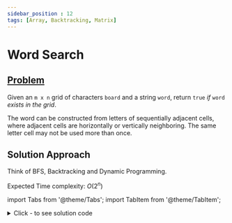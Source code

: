 ```yaml
---
sidebar_position : 12
tags: [Array, Backtracking, Matrix]
---
```


# Word Search

## [Problem](https://leetcode.com/problems/word-search/)

<p>Given an <code>m x n</code> grid of characters <code>board</code> and a string <code>word</code>, return <code>true</code> <em>if</em> <code>word</code> <em>exists in the grid</em>.</p>

<p>The word can be constructed from letters of sequentially adjacent cells, where adjacent cells are horizontally or vertically neighboring. The same letter cell may not be used more than once.</p>

## Solution Approach

Think of BFS, Backtracking and Dynamic Programming.

Expected Time complexity: $O(2^n)$

import Tabs from '@theme/Tabs';
import TabItem from '@theme/TabItem';

<details><summary>Click - to see solution code</summary>

<Tabs>
<TabItem value="cpp" label="C++">

```cpp
class Solution {
    vector<vector<char>> board;

   public:
    bool search(string word, int ix, int i, int j) {
        if (i >= board.size() || j >= board[0].size()) return false;

        if (ix >= word.length()) return true;
        if (word[ix] != this->board[i][j]) return false;
        if (ix == word.length() - 1) return true;

        char ch = board[i][j];
        board[i][j] = '*';

        int dx[] = {0, 0, 1, -1};
        int dy[] = {1, -1, 0, 0};
        for (int k = 0; k < 4; k++)
            if (search(word, ix + 1, i + dx[k], j + dy[k])) return true;

        board[i][j] = ch;

        return false;
    }

    bool exist(vector<vector<char>>& board, string word) {
        int n = board.size();
        int m = board[0].size();
        this->board = board;
        for (int i = 0; i < n; i++) {
            for (int j = 0; j < m; j++) {
                if (search(word, 0, i, j)) return true;
            }
        }
        return false;
    }
};
```
</TabItem>
</Tabs>

</details>
